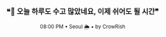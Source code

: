 <div align="center">

<br>

<h3>❝🌙 오늘 하루도 수고 많았네요, 이제 쉬어도 될 시간❞</h3>

<sub>08:00 PM • Seoul 🌦️ • by CrowRish</sub>

<br>

</div>